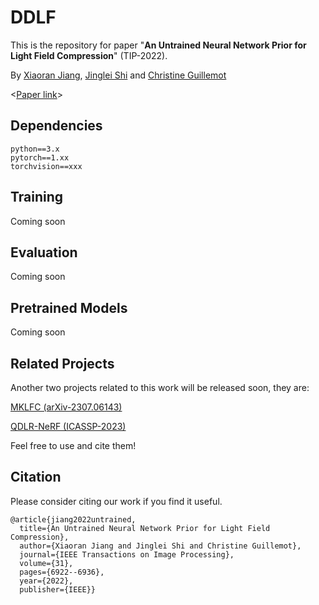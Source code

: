 # DDLF
This is the repository for paper "**An Untrained Neural Network Prior for Light Field Compression**" (TIP-2022).



By [Xiaoran Jiang](https://scholar.google.com/citations?hl=zh-CN&user=zvdY0EcAAAAJ&view_op=list_works&sortby=pubdate), [Jinglei Shi](https://jingleishi.github.io/) and  [Christine Guillemot](https://people.rennes.inria.fr/Christine.Guillemot/)

<[Paper link](https://ieeexplore.ieee.org/abstract/document/9934016)>

## Dependencies
```
python==3.x
pytorch==1.xx
torchvision==xxx
```

## Training
Coming soon

## Evaluation
Coming soon

## Pretrained Models
Coming soon

## Related Projects
Another two projects related to this work will be released soon, they are:

[MKLFC (arXiv-2307.06143)](https://github.com/JingleiSHI/KMLFC)

[QDLR-NeRF (ICASSP-2023)](https://github.com/JingleiSHI/QDLR-NeRF)

Feel free to use and cite them!


## Citation
Please consider citing our work if you find it useful.
```
@article{jiang2022untrained,
  title={An Untrained Neural Network Prior for Light Field Compression},
  author={Xiaoran Jiang and Jinglei Shi and Christine Guillemot},
  journal={IEEE Transactions on Image Processing},
  volume={31},
  pages={6922--6936},
  year={2022},
  publisher={IEEE}}

```

